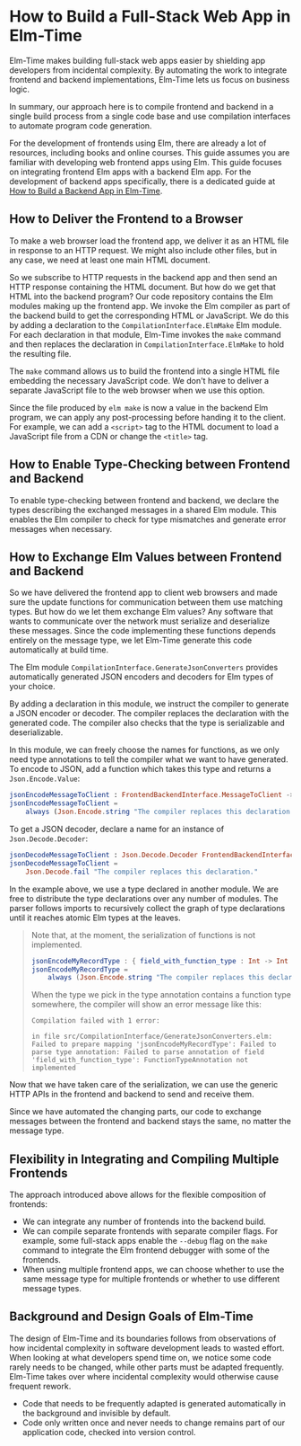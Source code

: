 # How to Build a Full-Stack Web App in Elm-Time

Elm-Time makes building full-stack web apps easier by shielding app developers from incidental complexity.
By automating the work to integrate frontend and backend implementations, Elm-Time lets us focus on business logic.

In summary, our approach here is to compile frontend and backend in a single build process from a single code base and use compilation interfaces to automate program code generation.

For the development of frontends using Elm, there are already a lot of resources, including books and online courses. This guide assumes you are familiar with developing web frontend apps using Elm.
This guide focuses on integrating frontend Elm apps with a backend Elm app. For the development of backend apps specifically, there is a dedicated guide at [How to Build a Backend App in Elm-Time](./how-to-build-a-backend-app-in-elm-time.md).


## How to Deliver the Frontend to a Browser

To make a web browser load the frontend app, we deliver it as an HTML file in response to an HTTP request. We might also include other files, but in any case, we need at least one main HTML document.

So we subscribe to HTTP requests in the backend app and then send an HTTP response containing the HTML document.
But how do we get that HTML into the backend program? Our code repository contains the Elm modules making up the frontend app. We invoke the Elm compiler as part of the backend build to get the corresponding HTML or JavaScript. We do this by adding a declaration to the `CompilationInterface.ElmMake` Elm module. For each declaration in that module, Elm-Time invokes the `make` command and then replaces the declaration in `CompilationInterface.ElmMake` to hold the resulting file.

The `make` command allows us to build the frontend into a single HTML file embedding the necessary JavaScript code. We don't have to deliver a separate JavaScript file to the web browser when we use this option.

Since the file produced by `elm make` is now a value in the backend Elm program, we can apply any post-processing before handing it to the client. For example, we can add a `<script>` tag to the HTML document to load a JavaScript file from a CDN or change the `<title>` tag.


## How to Enable Type-Checking between Frontend and Backend

To enable type-checking between frontend and backend, we declare the types describing the exchanged messages in a shared Elm module.
This enables the Elm compiler to check for type mismatches and generate error messages when necessary.


## How to Exchange Elm Values between Frontend and Backend

So we have delivered the frontend app to client web browsers and made sure the update functions for communication between them use matching types.
But how do we let them exchange Elm values? Any software that wants to communicate over the network must serialize and deserialize these messages. Since the code implementing these functions depends entirely on the message type, we let Elm-Time generate this code automatically at build time.

The Elm module `CompilationInterface.GenerateJsonConverters` provides automatically generated JSON encoders and decoders for Elm types of your choice.

By adding a declaration in this module, we instruct the compiler to generate a JSON encoder or decoder. The compiler replaces the declaration with the generated code. The compiler also checks that the type is serializable and deserializable.

In this module, we can freely choose the names for functions, as we only need type annotations to tell the compiler what we want to have generated. To encode to JSON, add a function which takes this type and returns a `Json.Encode.Value`:

```Elm
jsonEncodeMessageToClient : FrontendBackendInterface.MessageToClient -> Json.Encode.Value
jsonEncodeMessageToClient =
    always (Json.Encode.string "The compiler replaces this declaration.")
```

To get a JSON decoder, declare a name for an instance of `Json.Decode.Decoder`:

```Elm
jsonDecodeMessageToClient : Json.Decode.Decoder FrontendBackendInterface.MessageToClient
jsonDecodeMessageToClient =
    Json.Decode.fail "The compiler replaces this declaration."
```

In the example above, we use a type declared in another module.
We are free to distribute the type declarations over any number of modules. The parser follows imports to recursively collect the graph of type declarations until it reaches atomic Elm types at the leaves.

> Note that, at the moment, the serialization of functions is not implemented.
> 
> ```Elm
> jsonEncodeMyRecordType : { field_with_function_type : Int -> Int } -> Json.Encode.Value
> jsonEncodeMyRecordType =
>     always (Json.Encode.string "The compiler replaces this declaration.")
> ```
> 
> When the type we pick in the type annotation contains a function type somewhere, the compiler will show an error message like this:
> 
> ```
> Compilation failed with 1 error:
> 
> in file src/CompilationInterface/GenerateJsonConverters.elm: Failed to prepare mapping 'jsonEncodeMyRecordType': Failed to parse type annotation: Failed to parse annotation of field 'field_with_function_type': FunctionTypeAnnotation not implemented
> ```

Now that we have taken care of the serialization, we can use the generic HTTP APIs in the frontend and backend to send and receive them.

Since we have automated the changing parts, our code to exchange messages between the frontend and backend stays the same, no matter the message type.


## Flexibility in Integrating and Compiling Multiple Frontends

The approach introduced above allows for the flexible composition of frontends:

+ We can integrate any number of frontends into the backend build.
+ We can compile separate frontends with separate compiler flags. For example, some full-stack apps enable the `--debug` flag on the `make` command to integrate the Elm frontend debugger with some of the frontends.
+ When using multiple frontend apps, we can choose whether to use the same message type for multiple frontends or whether to use different message types.


## Background and Design Goals of Elm-Time

The design of Elm-Time and its boundaries follows from observations of how incidental complexity in software development leads to wasted effort. When looking at what developers spend time on, we notice some code rarely needs to be changed, while other parts must be adapted frequently. Elm-Time takes over where incidental complexity would otherwise cause frequent rework.

+ Code that needs to be frequently adapted is generated automatically in the background and invisible by default.
+ Code only written once and never needs to change remains part of our application code, checked into version control.

